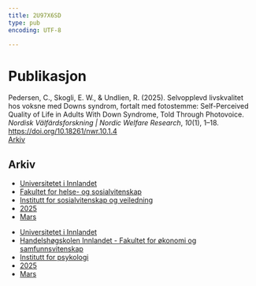 ```yaml
---
title: 2U97X6SD
type: pub
encoding: UTF-8

---
```

<h1>Publikasjon</h1>
<article id="csl-bib-container-2U97X6SD" class="csl-bib-container">
  <div class="csl-bib-body"> <div class="csl-entry">Pedersen, C., Skogli, E. W., &#38; Undlien, R. (2025). Selvopplevd livskvalitet hos voksne med Downs syndrom, fortalt med fotostemme: Self-Perceived Quality of Life in Adults With Down Syndrome, Told Through Photovoice. <i>Nordisk Välfärdsforskning | Nordic Welfare Research</i>, <i>10</i>(1), 1–18. <a href="https://doi.org/10.18261/nwr.10.1.4">https://doi.org/10.18261/nwr.10.1.4</a></div> </div>
  <div class="csl-bib-buttons">
    <a href="#taxonomy-article-2U97X6SD" alt="archive" class="csl-bib-button">Arkiv</a>
  </div>
  <div id="csl-bib-meta-container-2U97X6SD"></div>
</article>
<div id="csl-bib-meta-2U97X6SD" class="csl-bib-meta">
  <article id="taxonomy-article-2U97X6SD" class="taxonomy-article">
    <h1>Arkiv</h1>
    <ul>
      <li><a href="{{< params subfolder >}}nn/archive/?key=3DCRN523">Universitetet i Innlandet</a></li>
      <li><a href="{{< params subfolder >}}nn/archive/?key=IDKFS3MX">Fakultet for helse- og sosialvitenskap</a></li>
      <li><a href="{{< params subfolder >}}nn/archive/?key=CU4VFGCV">Institutt for sosialvitenskap og veiledning</a></li>
      <li><a href="{{< params subfolder >}}nn/archive/?key=K2W6R8TG">2025</a></li>
      <li><a href="{{< params subfolder >}}nn/archive/?key=FTZ7IRXZ">Mars</a></li>
    </ul>
    <ul>
      <li><a href="{{< params subfolder >}}nn/archive/?key=3DCRN523">Universitetet i Innlandet</a></li>
      <li><a href="{{< params subfolder >}}nn/archive/?key=DU8Q9LN9">Handelshøgskolen Innlandet - Fakultet for økonomi og samfunnsvitenskap</a></li>
      <li><a href="{{< params subfolder >}}nn/archive/?key=KTD9NXA8">Institutt for psykologi</a></li>
      <li><a href="{{< params subfolder >}}nn/archive/?key=YSESX7HT">2025</a></li>
      <li><a href="{{< params subfolder >}}nn/archive/?key=TW4NW583">Mars</a></li>
    </ul>
  </article>
</div>

